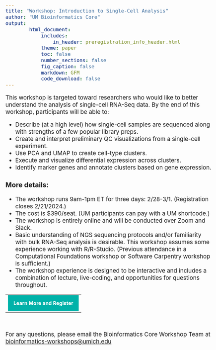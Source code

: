 ```yaml
---
title: "Workshop: Introduction to Single-Cell Analysis"
author: "UM Bioinformatics Core"
output:
        html_document:
            includes:
                in_header: preregistration_info_header.html
            theme: paper
            toc: false
            number_sections: false
            fig_caption: false
            markdown: GFM
            code_download: false
---
```


<style type="text/css">
body{ /* Normal  */
      font-size: 14pt;
  }
</style>

This workshop is targeted toward researchers who would like to better understand the analysis of single-cell RNA-Seq data. By the end of this workshop, participants will be able to:

* Describe (at a high level) how single-cell samples are sequenced along with strengths of a few popular library preps.
* Create and interpret preliminary QC visualizations from a single-cell experiment.
* Use PCA and UMAP to create cell-type clusters.
* Execute and visualize differential expression across clusters.
* Identify marker genes and annotate clusters based on gene expression.

### More details:

* The workshop runs 9am-1pm ET for three days: 2/28-3/1. (Registration closes 2/21/2024.)
* The cost is $390/seat. (UM participants can pay with a UM shortcode.)
* The workshop is entirely online and will be conducted over Zoom and Slack.
* Basic understanding of NGS sequencing protocols and/or familiarity with bulk RNA-Seq analysis is desirable. This workshop assumes some experience working with R/R-Studio. (Previous attendance in a Computational Foundations workshop or Software Carpentry workshop is sufficient.)  
* The workshop experience is designed to be interactive and includes a combination of lecture, live-coding, and opportunities for questions throughout.



<table style="margin-left:auto; margin-right:auto;"><tr><td><a title="Learn More and Register" href="https://www.eventbrite.com/e/intro-to-single-cell-analysis-workshop-registration-779434368177" style="padding:18px; background-color:#00B2A9; font-weight:bold;letter-spacing:normal;line-height:100%;text-align:center;text-decoration:none;color:#ffffff;display:block" target="_blank">Learn More and Register</a></td></tr></table>
<br/>

For any questions, please email the Bioinformatics Core Workshop Team at <br/> [bioinformatics-workshops@umich.edu](mailto:bioinformatics-workshops@umich.edu)
